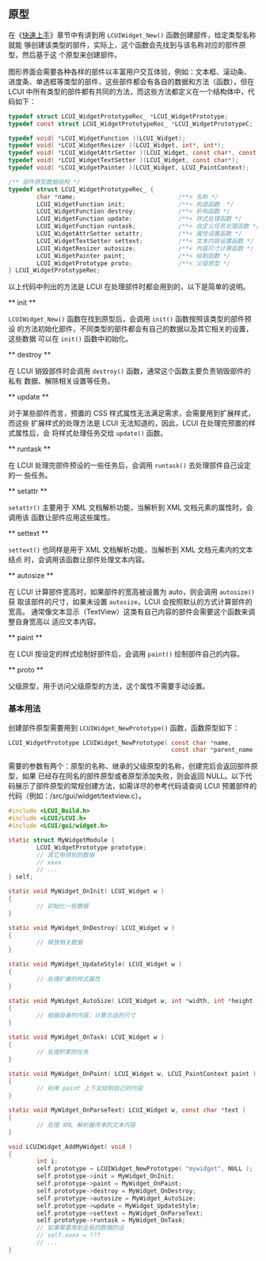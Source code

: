 ## 原型

在《[快速上手](getting_started/README.md)》章节中有讲到用 `LCUIWidget_New()` 函数创建部件，给定类型名称就能
够创建该类型的部件，实际上，这个函数会先找到与该名称对应的部件原型，然后基于这
个原型来创建部件。

图形界面会需要各种各样的部件以丰富用户交互体验，例如：文本框、滚动条、
进度条、单选框等类型的部件，这些部件都会有各自的数据和方法（函数），但在
LCUI 中所有类型的部件都有共同的方法，而这些方法都定义在一个结构体中，代码如下：

``` c
typedef struct LCUI_WidgetPrototypeRec_ *LCUI_WidgetPrototype;
typedef const struct LCUI_WidgetPrototypeRec_ *LCUI_WidgetPrototypeC;

typedef void( *LCUI_WidgetFunction )(LCUI_Widget);
typedef void( *LCUI_WidgetResizer )(LCUI_Widget, int*, int*);
typedef void( *LCUI_WidgetAttrSetter )(LCUI_Widget, const char*, const char*);
typedef void( *LCUI_WidgetTextSetter )(LCUI_Widget, const char*);
typedef void( *LCUI_WidgetPainter )(LCUI_Widget, LCUI_PaintContext);

/** 部件原型数据结构 */
typedef struct LCUI_WidgetPrototypeRec_ {
        char *name;                             /**< 名称 */
        LCUI_WidgetFunction init;               /**< 构造函数  */
        LCUI_WidgetFunction destroy;            /**< 析构函数 */
        LCUI_WidgetFunction update;             /**< 样式处理函数 */
        LCUI_WidgetFunction runtask;            /**< 自定义任务处理函数 */
        LCUI_WidgetAttrSetter setattr;          /**< 属性设置函数 */
        LCUI_WidgetTextSetter settext;          /**< 文本内容设置函数 */
        LCUI_WidgetResizer autosize;            /**< 内容尺寸计算函数 */
        LCUI_WidgetPainter paint;               /**< 绘制函数 */
        LCUI_WidgetPrototype proto;             /**< 父级原型 */
} LCUI_WidgetPrototypeRec;
```

以上代码中列出的方法是 LCUI 在处理部件时都会用到的，以下是简单的说明。

** init **

`LCUIWidget_New()` 函数在找到原型后，会调用 `init()` 函数按照该类型的部件预设
的方法初始化部件，不同类型的部件都会有自己的数据以及其它相关的设置，这些数据
可以在 `init()` 函数中初始化。

** destroy **

在 LCUI 销毁部件时会调用 `destroy()` 函数，通常这个函数主要负责销毁部件的私有
数据、解除相关设置等任务。

** update **

对于某些部件而言，预置的 CSS 样式属性无法满足需求，会需要用到扩展样式，而这些
扩展样式的处理方法是 LCUI 无法知道的，因此，LCUI 在处理完预置的样式属性后，会
将样式处理任务交给 `update()` 函数。

** runtask **

在 LCUI 处理完部件预设的一些任务后，会调用 `runtask()` 去处理部件自己设定的一
些任务。

** setattr **

`setattr()` 主要用于 XML 文档解析功能，当解析到 XML 文档元素的属性时，会调用该
函数让部件应用这些属性。

** settext **

`settext()` 也同样是用于 XML 文档解析功能，当解析到 XML 文档元素内的文本结点
时，会调用该函数让部件处理文本内容。

** autosize **

在 LCUI 计算部件宽高时，如果部件的宽高被设置为 auto，则会调用 `autosize()` 获
取该部件的尺寸，如果未设置 `autosize`，LCUI 会按照默认的方式计算部件的宽高。
通常像文本显示（TextView）这类有自己内容的部件会需要这个函数来调整自身宽高以
适应文本内容。

** paint **

在 LCUI 按设定的样式绘制好部件后，会调用 `paint()` 绘制部件自己的内容。

** proto **

父级原型，用于访问父级原型的方法，这个属性不需要手动设置。

### 基本用法

创建部件原型需要用到 `LCUIWidget_NewPrototype()` 函数，函数原型如下：

``` c
LCUI_WidgetPrototype LCUIWidget_NewPrototype( const char *name,
                                              const char *parent_name );
```

需要的参数有两个：原型的名称、继承的父级原型的名称，创建完后会返回部件原型，如果
已经存在同名的部件原型或者原型添加失败，则会返回 NULL。以下代码展示了部件原型的常规创建方法，如需详尽的参考代码请查阅 LCUI 预置部件的代码（例如：/src/gui/widget/textview.c）。

``` c
#include <LCUI_Build.h>
#include <LCUI/LCUI.h>
#include <LCUI/gui/widget.h>

static struct MyWidgetModule {
        LCUI_WidgetPrototype prototype;
        // 其它用得到的数据
        // xxxx
        // ...
} self;

static void MyWidget_OnInit( LCUI_Widget w )
{
        // 初始化一些数据
}

static void MyWidget_OnDestroy( LCUI_Widget w )
{
        // 释放相关数据
}

static void MyWidget_UpdateStyle( LCUI_Widget w )
{
        // 处理扩展的样式属性
}

static void MyWidget_AutoSize( LCUI_Widget w, int *width, int *height )
{
        // 根据自身的内容，计算合适的尺寸
}

static void MyWidget_OnTask( LCUI_Widget w )
{
        // 处理积累的任务
}

static void MyWidget_OnPaint( LCUI_Widget w, LCUI_PaintContext paint )
{
        // 利用 paint 上下文绘制自己的内容
}

static void MyWidget_OnParseText( LCUI_Widget w, const char *text )
{
        // 处理 XML 解析器传来的文本内容
}

void LCUIWidget_AddMyWidget( void )
{
        int i;
        self.prototype = LCUIWidget_NewPrototype( "mywidget", NULL );
        self.prototype->init = MyWidget_OnInit;
        self.prototype->paint = MyWidget_OnPaint;
        self.prototype->destroy = MyWidget_OnDestroy;
        self.prototype->autosize = MyWidget_AutoSize;
        self.prototype->update = MyWidget_UpdateStyle;
        self.prototype->settext = MyWidget_OnParseText;
        self.prototype->runtask = MyWidget_OnTask;
        // 如果需要用到全局的数据的话
        // self.xxxx = ???
        // ...
}
```
